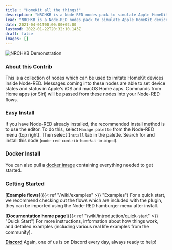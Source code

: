 ```yaml
---
title : "HomeKit all the things!"
description: "NRCHKB is a Node-RED nodes pack to simulate Apple HomeKit devices. The goal is to emulate native HomeKit devices as closely as possible."
lead: "NRCHKB is a Node-RED nodes pack to simulate Apple HomeKit devices. The goal is to emulate native HomeKit devices as closely as possible."
date: 2021-04-01T00:00:00+02:00
lastmod: 2022-01-22T20:32:10.143Z
draft: false
images: []
---
```



<div class="clearfix">
<img src="/images/presentation/demonstration.gif" class="col-md-9 float-md-end mb-3 ms-md-3" style="max-width: 100%;" alt="NRCHKB Demonstration"/>

### About this Contrib

This is a collection of nodes which can be used to imitate HomeKit devices inside Node-RED. Messages coming into these nodes are able to set device states and status in Apple's iOS and macOS Home apps. Commands from Home apps (or Siri) will be passed from these nodes into your Node-RED flows.

### Easy Install

If you have Node-RED already installed, the recommended install method is to use the editor. To do this, select `Manage palette` from the Node-RED menu (top right).
Then select `Install` tab in the palette. Search for and install this node (`node-red-contrib-homekit-bridged`).
</div>

### Docker Install

You can also pull a [docker image](https://github.com/NRCHKB/node-red-contrib-homekit-docker) containing everything needed to get started.

### Getting Started

[**Example flows**]({{< ref "/wiki/examples" >}} "Examples")
For a quick start, we recommend checking out the flows which are included with the plugin, they can be imported using the Node-RED hamburger menu after install.

[**Documentation home page**]({{< ref "/wiki/introduction/quick-start" >}} "Quick Start")
For more instructions, information about how things work, and detailed examples (including various real life examples from the community).

[**Discord**](https://discord.gg/uvYac5u) Again, one of us is on Discord every day, always ready to help!
